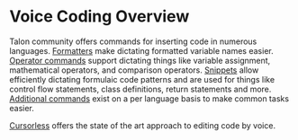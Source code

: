 # Voice Coding Overview
Talon community offers commands for inserting code in numerous languages. [Formatters](formatters.md) make dictating formatted variable names easier. [Operator commands](operators.md) support dictating things like variable assignment, mathematical operators, and comparison operators. [Snippets](snippets.md) allow efficiently dictating formulaic code patterns and are used for things like control flow statements, class definitions, return statements and more. [Additional commands](language-specific.md) exist on a per language basis to make common tasks easier.

[Cursorless](https://www.cursorless.org/docs/user/installation/) offers the state of the art approach to editing code by voice. 
